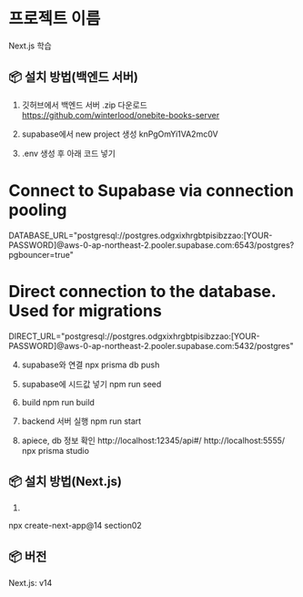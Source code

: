 # 프로젝트 이름

Next.js 학습

## 📦 설치 방법(백엔드 서버)

1. 깃허브에서 백엔드 서버 .zip 다운로드
https://github.com/winterlood/onebite-books-server

2. supabase에서 new project 생성
knPgOmYi1VA2mc0V

3. .env 생성 후 아래 코드 넣기
# Connect to Supabase via connection pooling
DATABASE_URL="postgresql://postgres.odgxixhrgbtpisibzzao:[YOUR-PASSWORD]@aws-0-ap-northeast-2.pooler.supabase.com:6543/postgres?pgbouncer=true"

# Direct connection to the database. Used for migrations
DIRECT_URL="postgresql://postgres.odgxixhrgbtpisibzzao:[YOUR-PASSWORD]@aws-0-ap-northeast-2.pooler.supabase.com:5432/postgres"

4. supabase와 연결
npx prisma db push

5. supabase에 시드값 넣기
npm run seed

6. build
npm run build

7. backend 서버 실행
npm run start

8. apiece, db 정보 확인
http://localhost:12345/api#/
http://localhost:5555/
npx prisma studio

## 📦 설치 방법(Next.js)
1. 
npx create-next-app@14 section02

## 📦 버전
Next.js: v14